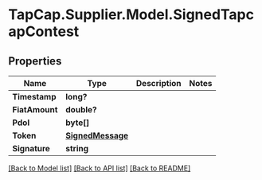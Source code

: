 # TapCap.Supplier.Model.SignedTapcapContest
## Properties

Name | Type | Description | Notes
------------ | ------------- | ------------- | -------------
**Timestamp** | **long?** |  | 
**FiatAmount** | **double?** |  | 
**Pdol** | **byte[]** |  | 
**Token** | [**SignedMessage**](SignedMessage.md) |  | 
**Signature** | **string** |  | 

[[Back to Model list]](../README.md#documentation-for-models) [[Back to API list]](../README.md#documentation-for-api-endpoints) [[Back to README]](../README.md)

